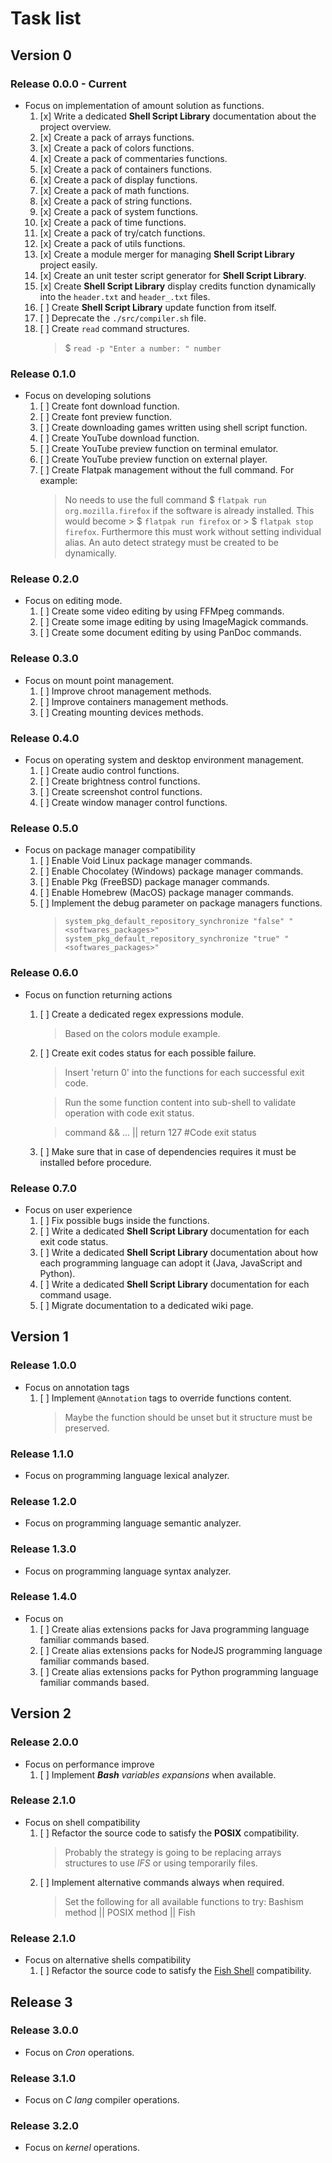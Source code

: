 # Task list

## Version 0

### Release 0.0.0 - **Current**

- Focus on implementation of amount solution as functions.
    1. [x] Write a dedicated **Shell Script Library** documentation about the project overview.
    1. [x] Create a pack of arrays functions.
    1. [x] Create a pack of colors functions.
    1. [x] Create a pack of commentaries functions.
    1. [x] Create a pack of containers functions.
    1. [x] Create a pack of display functions.
    1. [x] Create a pack of math functions.
    1. [x] Create a pack of string functions.
    1. [x] Create a pack of system functions.
    1. [x] Create a pack of time functions.
    1. [x] Create a pack of try/catch functions.
    1. [x] Create a pack of utils functions.
    1. [x] Create a module merger for managing **Shell Script Library** project easily.
    1. [x] Create an unit tester script generator for **Shell Script Library**.
    1. [x] Create **Shell Script Library** display credits function dynamically into the `header.txt` and `header_.txt` files.
    1. [ ] Create **Shell Script Library** update function from itself.
    1. [ ] Deprecate the `./src/compiler.sh` file.
    1. [ ] Create `read` command structures.
        > $ `read -p "Enter a number: " number`

### Release 0.1.0

- Focus on developing solutions
    1. [ ] Create font download function.
    1. [ ] Create font preview function.
    1. [ ] Create downloading games written using shell script function.
    1. [ ] Create YouTube download function.
    1. [ ] Create YouTube preview function on terminal emulator.
    1. [ ] Create YouTube preview function on external player.
    1. [ ] Create Flatpak management without the full command. For example:
        > No needs to use the full command $ `flatpak run org.mozilla.firefox` if the software is already installed. This would become > $ `flatpak run firefox` or > $ `flatpak stop firefox`. Furthermore this must work without setting individual alias. An auto detect strategy must be created to be dynamically.

### Release 0.2.0

- Focus on editing mode.
    1. [ ] Create some video editing by using FFMpeg commands.
    1. [ ] Create some image editing by using ImageMagick commands.
    1. [ ] Create some document editing by using PanDoc commands.

### Release 0.3.0

- Focus on mount point management.
    1. [ ] Improve chroot management methods.
    1. [ ] Improve containers management methods.
    1. [ ] Creating mounting devices methods.

### Release 0.4.0

- Focus on operating system and desktop environment management.
    1. [ ] Create audio control functions.
    1. [ ] Create brightness control functions.
    1. [ ] Create screenshot control functions.
    1. [ ] Create window manager control functions.

### Release 0.5.0

- Focus on package manager compatibility
    1. [ ] Enable Void Linux package manager commands.
    1. [ ] Enable Chocolatey (Windows) package manager commands.
    1. [ ] Enable Pkg (FreeBSD) package manager commands.
    1. [ ] Enable Homebrew (MacOS) package manager commands.
    1. [ ] Implement the debug parameter on package managers functions.
        > `system_pkg_default_repository_synchronize "false" "<softwares_packages>"`
        > `system_pkg_default_repository_synchronize "true" "<softwares_packages>"`

### Release 0.6.0

- Focus on function returning actions
    1. [ ] Create a dedicated regex expressions module.
        > Based on the colors module example.
    1. [ ] Create exit codes status for each possible failure.
        > Insert 'return 0' into the functions for each successful exit code.

        > Run the some function content into sub-shell to validate operation with code exit status.

        > command && ... || return 127 #Code exit status
    1. [ ] Make sure that in case of dependencies requires it must be installed before procedure.

### Release 0.7.0

- Focus on user experience
    1. [ ] Fix possible bugs inside the functions.
    1. [ ] Write a dedicated **Shell Script Library** documentation for each exit code status.
    1. [ ] Write a dedicated **Shell Script Library** documentation about how each programming language can adopt it (Java, JavaScript and Python).
    1. [ ] Write a dedicated **Shell Script Library** documentation for each command usage.
    1. [ ] Migrate documentation to a dedicated wiki page.

## Version 1

<!--
1. [ ] Implement subfunctions to validate the command status in case of success or some error
    > This procedure is going to help the **Shell Script Library** to reduce the `||` commands requests.
1. [ ] Implement primitive types to improve the Shell Script development experience.
    > Simulate local variables to a function and call them using eval inside alias.
-->

### Release 1.0.0

- Focus on annotation tags
    1. [ ] Implement `@Annotation` tags to override functions content.
        > Maybe the function should be unset but it structure must be preserved.

### Release 1.1.0

- Focus on programming language lexical analyzer.

### Release 1.2.0

- Focus on programming language semantic analyzer.

### Release 1.3.0

- Focus on programming language syntax analyzer.

### Release 1.4.0

- Focus on 
    1. [ ] Create alias extensions packs for Java programming language familiar commands based.
    1. [ ] Create alias extensions packs for NodeJS programming language familiar commands based.
    1. [ ] Create alias extensions packs for Python programming language familiar commands based.

## Version 2

### Release 2.0.0

- Focus on performance improve
    1. [ ] Implement _**Bash** variables expansions_ when available.

### Release 2.1.0

- Focus on shell compatibility
    1. [ ] Refactor the source code to satisfy the **POSIX** compatibility.
        > Probably the strategy is going to be replacing arrays structures to use _IFS_ or using temporarily files.
    1. [ ] Implement alternative commands always when required.
        > Set the following for all available functions to try: Bashism method || POSIX method || Fish

### Release 2.1.0

- Focus on alternative shells compatibility
    1. [ ] Refactor the source code to satisfy the [Fish Shell]() compatibility.

## Release 3

### Release 3.0.0

- Focus on _Cron_ operations.

### Release 3.1.0

- Focus on _C lang_ compiler operations.

### Release 3.2.0

- Focus on _kernel_ operations.

<!--
## The project dreams

- The possible dreams in a short future
    1. [ ] **Shell Script Library** to be available to be installed on _Alpine_ repository.
    1. [ ] **Shell Script Library** to be available to be installed on _ArchLinux/AUR_ repository.
    1. [ ] **Shell Script Library** to be available to be installed on _RPM Fusion_ repository.
    1. [ ] **Shell Script Library** to be available to be installed on _SlackBuilds_ repository.
    1. [ ] **Shell Script Library** to be available to be installed on _Ubuntu_ repository.
    1. [ ] **Shell Script Library** to be available to be installed on _Void_ repository.
    1. [ ] **Shell Script Library** to be available to be installed on _FreeBSD_ repository.
    1. [ ] **Shell Script Library** to be available to be installed on _Homebrew_ repository.
    1. [ ] **Shell Script Library** to be available to be installed on _Chocolatey_ repository.

- The biggest dreams
    1. [ ] **Shell Script Library** to be native included on Linux based distributions.
    1. [ ] **Shell Script Library** to be native included on BSD based distributions.
-->